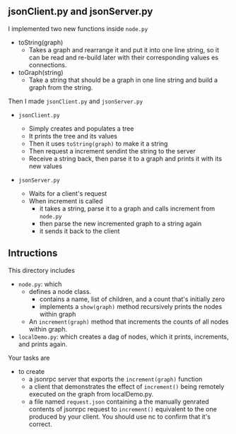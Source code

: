 ## jsonClient.py and jsonServer.py
I implemented two new functions inside `node.py` 
* toString(graph)
  * Takes a graph and rearrange it and put it into one line string, so it can be read and re-build later with their corresponding values es connections.
* toGraph(string)
  * Take a string that should be a graph in one line string and build a graph from the string.

Then I made `jsonClient.py` and `jsonServer.py`
* `jsonClient.py`
  * Simply creates and populates a tree
  * It prints the tree and its values
  * Then it uses `toString(graph)` to make it a string 
  * Then request a increment sendint the string to the server
  * Receive a string back, then parse it to a graph and prints it with its new values
  
* `jsonServer.py`
  * Waits for a client's request
  * When increment is called
    * it takes a string, parse it to a graph and calls increment from `node.py`
    * then parse the new incremented graph to a string again
    * it sends it back to the client
  

## Intructions
This directory includes 

* `node.py`: which
  * defines a node class. 
    * contains a name, list of children, and a count that's initially zero
    * implements a `show(graph)` method recursively prints the nodes within graph  
  * An `increment(graph)` method that increments the counts of all nodes within graph. 
* `localDemo.py`: which creates a dag of nodes, which it prints, increments, and prints again.

Your tasks are
* to create 
  * a jsonrpc server that exports the `increment(graph)` function
  * a client that demonstrates the effect of `increment()` being remotely executed on the graph from localDemo.py.
  * a file named `request.json` containing a the manually genrated contents of jsonrpc request to `increment()`
   equivalent to the one produced by your client.   You should use nc to confirm that it's correct.
